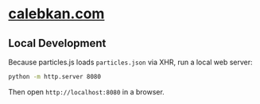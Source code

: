# [calebkan.com](https://calebkan.com/)

## Local Development

Because particles.js loads `particles.json` via XHR, run a local web server:

```sh
python -m http.server 8080
```

Then open `http://localhost:8080` in a browser.

